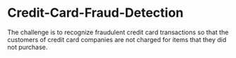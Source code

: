 # Credit-Card-Fraud-Detection
The challenge is to recognize fraudulent credit card transactions so that the customers of credit card companies are not charged for items that they did not purchase.
